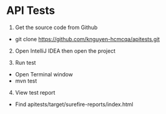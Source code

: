 # API Tests
1. Get the source code from Github
- git clone https://github.com/knguyen-hcmcqa/apitests.git

2. Open IntelliJ IDEA then open the project

3. Run test
- Open Terminal window
- mvn test

4. View test report
- Find apitests/target/surefire-reports/index.html

